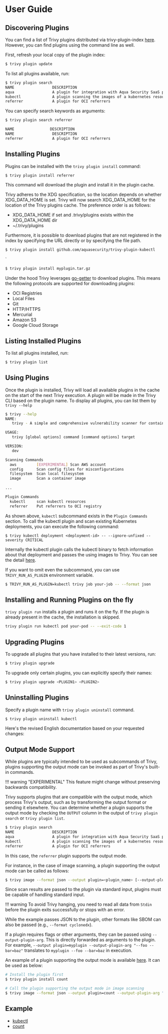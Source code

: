 # User Guide

## Discovering Plugins
You can find a list of Trivy plugins distributed via trivy-plugin-index [here][trivy-plugin-index].
However, you can find plugins using the command line as well.

First, refresh your local copy of the plugin index:

```bash
$ trivy plugin update
```

To list all plugins available, run:

```bash
$ trivy plugin search
NAME                 DESCRIPTION                                                  MAINTAINER           OUTPUT
aqua                 A plugin for integration with Aqua Security SaaS platform    aquasecurity
kubectl              A plugin scanning the images of a kubernetes resource        aquasecurity
referrer             A plugin for OCI referrers                                   aquasecurity           ✓
```

You can specify search keywords as arguments:

```bash
$ trivy plugin search referrer

NAME                DESCRIPTION                                         INSTALLED
NAME                 DESCRIPTION                                                  MAINTAINER           OUTPUT
referrer             A plugin for OCI referrers                                   aquasecurity           ✓
```

## Installing  Plugins
Plugins can be installed with the `trivy plugin install` command:

```bash
$ trivy plugin install referrer
```

This command will download the plugin and install it in the plugin cache.

Trivy adheres to the XDG specification, so the location depends on whether XDG_DATA_HOME is set.
Trivy will now search XDG_DATA_HOME for the location of the Trivy plugins cache.
The preference order is as follows:

- XDG_DATA_HOME if set and .trivy/plugins exists within the XDG_DATA_HOME dir
- ~/.trivy/plugins

Furthermore, it is possible to download plugins that are not registered in the index by specifying the URL directly or by specifying the file path.

```bash
$ trivy plugin install github.com/aquasecurity/trivy-plugin-kubectl
```
`
```bash
$ trivy plugin install myplugin.tar.gz
```

Under the hood Trivy leverages [go-getter][go-getter] to download plugins.
This means the following protocols are supported for downloading plugins:

- OCI Registries
- Local Files
- Git
- HTTP/HTTPS
- Mercurial
- Amazon S3
- Google Cloud Storage

## Listing Installed Plugins
To list all plugins installed, run:

```bash
$ trivy plugin list
```

## Using Plugins
Once the plugin is installed, Trivy will load all available plugins in the cache on the start of the next Trivy execution.
A plugin will be made in the Trivy CLI based on the plugin name.
To display all plugins, you can list them by `trivy --help`

```bash
$ trivy --help
NAME:
   trivy - A simple and comprehensive vulnerability scanner for containers

USAGE:
   trivy [global options] command [command options] target

VERSION:
   dev

Scanning Commands
  aws         [EXPERIMENTAL] Scan AWS account
  config      Scan config files for misconfigurations
  filesystem  Scan local filesystem
  image       Scan a container image
  
...

Plugin Commands
  kubectl     scan kubectl resources
  referrer    Put referrers to OCI registry
```

As shown above, `kubectl` subcommand exists in the `Plugin Commands` section.
To call the kubectl plugin and scan existing Kubernetes deployments, you can execute the following command:

```
$ trivy kubectl deployment <deployment-id> -- --ignore-unfixed --severity CRITICAL
```

Internally the kubectl plugin calls the kubectl binary to fetch information about that deployment and passes the using images to Trivy.
You can see the detail [here][trivy-plugin-kubectl].

If you want to omit even the subcommand, you can use `TRIVY_RUN_AS_PLUGIN` environment variable.

```bash
$ TRIVY_RUN_AS_PLUGIN=kubectl trivy job your-job -- --format json
```

## Installing and Running Plugins on the fly
`trivy plugin run` installs a plugin and runs it on the fly.
If the plugin is already present in the cache, the installation is skipped.

```bash
trivy plugin run kubectl pod your-pod -- --exit-code 1
```

## Upgrading Plugins
To upgrade all plugins that you have installed to their latest versions, run:

```bash
$ trivy plugin upgrade
```

To upgrade only certain plugins, you can explicitly specify their names:

```bash
$ trivy plugin upgrade <PLUGIN1> <PLUGIN2>
```

## Uninstalling Plugins
Specify a plugin name with `trivy plugin uninstall` command.

```bash
$ trivy plugin uninstall kubectl
```

Here's the revised English documentation based on your requested changes:

## Output Mode Support
While plugins are typically intended to be used as subcommands of Trivy, plugins supporting the output mode can be invoked as part of Trivy's built-in commands.

!!! warning "EXPERIMENTAL"
    This feature might change without preserving backwards compatibility.

Trivy supports plugins that are compatible with the output mode, which process Trivy's output, such as by transforming the output format or sending it elsewhere.
You can determine whether a plugin supports the output mode by checking the `OUTPUT` column in the output of `trivy plugin search` or `trivy plugin list`.

```bash
$ trivy plugin search
NAME                 DESCRIPTION                                                  MAINTAINER           OUTPUT
aqua                 A plugin for integration with Aqua Security SaaS platform    aquasecurity
kubectl              A plugin scanning the images of a kubernetes resource        aquasecurity
referrer             A plugin for OCI referrers                                   aquasecurity           ✓
```

In this case, the `referrer` plugin supports the output mode.

For instance, in the case of image scanning, a plugin supporting the output mode can be called as follows:

```bash
$ trivy image --format json --output plugin=<plugin_name> [--output-plugin-arg <plugin_flags>] <image_name>
```

Since scan results are passed to the plugin via standard input, plugins must be capable of handling standard input.

!!! warning
    To avoid Trivy hanging, you need to read all data from `Stdin` before the plugin exits successfully or stops with an error.

While the example passes JSON to the plugin, other formats like SBOM can also be passed (e.g., `--format cyclonedx`).

If a plugin requires flags or other arguments, they can be passed using `--output-plugin-arg`.
This is directly forwarded as arguments to the plugin.
For example, `--output plugin=myplugin --output-plugin-arg "--foo --bar=baz"` translates to `myplugin --foo --bar=baz` in execution.

An example of a plugin supporting the output mode is available [here][trivy-plugin-count].
It can be used as below:

```bash
# Install the plugin first
$ trivy plugin install count

# Call the plugin supporting the output mode in image scanning
$ trivy image --format json --output plugin=count --output-plugin-arg "--published-after 2023-10-01" debian:12
```

## Example

- [kubectl][trivy-plugin-kubectl]
- [count][trivy-plugin-count]

[trivy-plugin-index]: https://aquasecurity.github.io/trivy-plugin-index/
[go-getter]: https://github.com/hashicorp/go-getter
[trivy-plugin-kubectl]: https://github.com/aquasecurity/trivy-plugin-kubectl
[trivy-plugin-count]: https://github.com/aquasecurity/trivy-plugin-count
